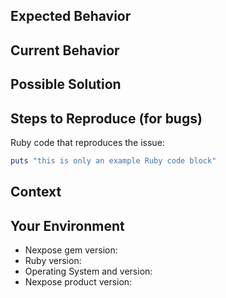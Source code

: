 <!--- Provide a general summary of the issue in the Title above. -->
<!--- Note that it is _not_ required to fill everything out; -->
<!--- sections that aren't relevant can be deleted. -->

## Expected Behavior
<!--- If you're describing a bug, tell us what should happen. -->
<!--- If you're suggesting a change/improvement, tell us how it should work. -->

## Current Behavior
<!--- If describing a bug, tell us what happens instead of the expected behavior. -->
<!--- If suggesting a change/improvement, explain the difference from current behavior. -->

## Possible Solution
<!--- Not obligatory, but suggest a fix/reason for the bug, -->
<!--- or ideas how to implement the addition or change. -->

## Steps to Reproduce (for bugs)
<!--- Provide an unambiguous set of steps to reproduce this bug. -->
<!--- Please include code to reproduce, if relevant. -->
<!--- If the code is too long, upload to gist.github.com and link it instead. -->

Ruby code that reproduces the issue:
```ruby
puts "this is only an example Ruby code block"
```

## Context
<!--- How has this issue affected you? What are you trying to accomplish? -->
<!--- Providing context helps us come up with a solution that is most useful in the real world. -->

## Your Environment
<!--- Include as many relevant details about the environment where you experienced the bug. -->
<!--- Use 'ruby -v' or 'jruby -v' to get your Ruby version. -->
* Nexpose gem version:
* Ruby version:
* Operating System and version:
* Nexpose product version:
